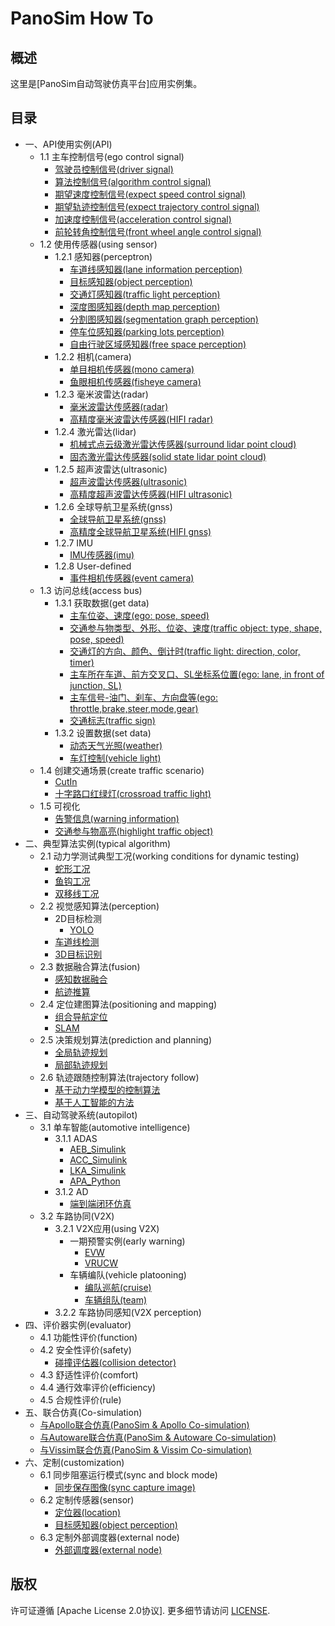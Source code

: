 # PanoSim How To

## 概述
这里是[PanoSim自动驾驶仿真平台]应用实例集。

## 目录
- 一、API使用实例(API)
  - 1.1 主车控制信号(ego control signal)
    - [驾驶员控制信号(driver signal)](./EgoControl/driver_signal)
    - [算法控制信号(algorithm control signal)](./EgoControl/algorithm)
    - [期望速度控制信号(expect speed control signal)](./EgoControl/expect_speed)
    - [期望轨迹控制信号(expect trajectory control signal)](./EgoControl/expect_trajectory)
    - [加速度控制信号(acceleration control signal)](./EgoControl/acceleration)
    - [前轮转角控制信号(front wheel angle control signal)](./EgoControl/front_wheel_angle)
  - 1.2 使用传感器(using sensor)
    - 1.2.1 感知器(perceptron)
      - [车道线感知器(lane information perception)](./Sensor/Perception/LaneInfoPerception)
      - [目标感知器(object perception)](./Sensor/Perception/ObjectPerception)
      - [交通灯感知器(traffic light perception)](./Sensor/Perception/TrafficLightPerception)
      - [深度图感知器(depth map perception)](./Sensor/Perception/DepthmapPerception)
      - [分割图感知器(segmentation graph perception)](./Sensor/Perception/SegmentationPerception)
      - [停车位感知器(parking lots perception)](./Sensor/Perception/ParkingLotsPerception)
      - [自由行驶区域感知器(free space perception)](./Sensor/Perception/FreeSpacePerception)
    - 1.2.2 相机(camera)
      - [单目相机传感器(mono camera)](./Sensor/Camera/MonoCamera)
      - [鱼眼相机传感器(fisheye camera)](./Sensor/Camera/FisheyeCamera)
    - 1.2.3 毫米波雷达(radar)
      - [毫米波雷达传感器(radar)](./Sensor/Radar/Radar)
      - [高精度毫米波雷达传感器(HIFI radar)](./Sensor/Radar/RadarHIFI)
    - 1.2.4 激光雷达(lidar)
      - [机械式点云级激光雷达传感器(surround lidar point cloud)](./Sensor/Lidar/SurroundLidarPointCloud)
      - [固态激光雷达传感器(solid state lidar point cloud)](./Sensor/Lidar/SolidStateLidarPointCloud)
    - 1.2.5 超声波雷达(ultrasonic)
      - [超声波雷达传感器(ultrasonic)](./Sensor/Ultrasonic/Ultrasonic)
      - [高精度超声波雷达传感器(HIFI ultrasonic)](./Sensor/Ultrasonic/UltrasonicHIFI)
    - 1.2.6 全球导航卫星系统(gnss)
      - [全球导航卫星系统(gnss)](./Sensor/GNSS/GNSS)
      - [高精度全球导航卫星系统(HIFI gnss)](./Sensor/GNSS/GNSSHIFI)
    - 1.2.7 IMU
      - [IMU传感器(imu)](./Sensor/IMU)
    - 1.2.8 User-defined
      - [事件相机传感器(event camera)](./Sensor/User-defined/EventCamera)
  - 1.3 访问总线(access bus) 
    - 1.3.1 获取数据(get data)
      - [主车位姿、速度(ego: pose, speed)](./Bus/ego)
      - [交通参与物类型、外形、位姿、速度(traffic object: type, shape, pose, speed)](./Bus/traffic)
      - [交通灯的方向、颜色、倒计时(traffic light: direction, color, timer)](./Bus/traffic_light)
      - [主车所在车道、前方交叉口、SL坐标系位置(ego: lane, in front of junction, SL)](./Bus/ego_traffic)
      - [主车信号-油门、刹车、方向盘等(ego: throttle,brake,steer,mode,gear)](./Bus/ego_driver)
      - [交通标志(traffic sign)](./Bus/traffic_sign)
    - 1.3.2 设置数据(set data)
      - [动态天气光照(weather)](./Bus/weather)
      - [车灯控制(vehicle light)](./Bus/vehicle_light)
  - 1.4 创建交通场景(create traffic scenario)
    - [CutIn](./Traffic/CutIn)
    - [十字路口红绿灯(crossroad traffic light)](./Traffic/CrossroadTrafficLight)
  - 1.5 可视化
    - [告警信息(warning information)](./Bus/warning)
    - [交通参与物高亮(highlight traffic object)](./Bus/traffic_object_highlight)
- 二、典型算法实例(typical algorithm)
  - 2.1 动力学测试典型工况(working conditions for dynamic testing)
    - [蛇形工况](#todo)
    - [鱼钩工况](#todo)
    - [双移线工况](#todo)
  - 2.2 视觉感知算法(perception)
    - 2D目标检测
      - [YOLO](./Customize/YOLO)
    - [车道线检测](#todo)
    - [3D目标识别](#todo)
  - 2.3 数据融合算法(fusion)
    - [感知数据融合](#todo)
    - [航迹推算](#todo)
  - 2.4 定位建图算法(positioning and mapping)
    - [组合导航定位](#todo)
    - [SLAM](#todo)
  - 2.5 决策规划算法(prediction and planning)
    - [全局轨迹规划](#todo)
    - [局部轨迹规划](#todo)
  - 2.6 轨迹跟随控制算法(trajectory follow)
    - [基于动力学模型的控制算法](#todo)
    - [基于人工智能的方法](#todo)
- 三、自动驾驶系统(autopilot)
  - 3.1 单车智能(automotive intelligence)
    - 3.1.1 ADAS
      - [AEB_Simulink](./Algorithm/AEB/AEB_Simulink)
      - [ACC_Simulink](./Algorithm/ACC/ACC_Simulink)
      - [LKA_Simulink](./Algorithm/LKA/LKA_Simulink)
      - [APA_Python](./Algorithm/APA/APA_Python)
    - 3.1.2 AD
      - [端到端闭环仿真](#todo)
  - 3.2 车路协同(V2X)
    - 3.2.1 V2X应用(using V2X)
      - 一期预警实例(early warning)
        - [EVW](./V2X/EVW)
        - [VRUCW](./V2X/VRUCW)
      - 车辆编队(vehicle platooning)
        - [编队巡航(cruise)](./V2X/Platoon/Platoon1)
        - [车辆组队(team)](./V2X/Platoon/Platoon2)
    - 3.2.2 车路协同感知(V2X perception)
- 四、评价器实例(evaluator)
  - 4.1 功能性评价(function)
  - 4.2 安全性评价(safety)
    - [碰撞评估器(collision detector)](./Bus/judge)
  - 4.3 舒适性评价(comfort)
  - 4.4 通行效率评价(efficiency)
  - 4.5 合规性评价(rule)
- 五、联合仿真(Co-simulation)
  - [与Apollo联合仿真(PanoSim & Apollo Co-simulation)](https://github.com/liyanlee/PanoSim_Apollo_Bridge)
  - [与Autoware联合仿真(PanoSim & Autoware Co-simulation)](https://github.com/wobuzhuchele/PanoSim-Autoware)
  - [与Vissim联合仿真(PanoSim & Vissim Co-simulation)](https://github.com/liyanlee/PanoSim_Vissim_Bridge)
- 六、定制(customization)
  - 6.1 同步阻塞运行模式(sync and block mode)
    - [同步保存图像(sync capture image)](./Customize/SyncCaptureImage)
  - 6.2 定制传感器(sensor)
    - [定位器(location)](./Customize/Location)
    - [目标感知器(object perception)](./Customize/ObjectPerception)
  - 6.3 定制外部调度器(external node)
    - [外部调度器(external node)](./Customize/ExternalNode)


## 版权
许可证遵循 [Apache License 2.0协议]. 更多细节请访问 [LICENSE](./LICENSE.txt).
